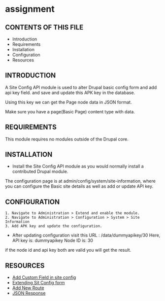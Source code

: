 # assignment
 
CONTENTS OF THIS FILE
---------------------

 * Introduction
 * Requirements
 * Installation
 * Configuration
 * Resources
 
 INTRODUCTION
------------
A Site Config API module is used to alter Drupal basic config form and add api key field. and save and update this APK key in the database.

Using this key we can get the Page node data in JSON format.

Make sure you have a page(Basic Page) content type with data.

REQUIREMENTS
------------

This module requires no modules outside of the Drupal core.

INSTALLATION
------------

 * Install the Site Config API module as you would normally install a contributed
   Drupal module.
   
The configuration page is at admin/config/system/site-information,
  where you can configure the Basic site details as well as add or update API key.

CONFIGURATION
-------------

    1. Navigate to Administration > Extend and enable the module.
    2. Navigate to Administration > Configuration > System > Site Information
    3. Add APK key and update the configuration.
    
 * After updating configuration visit this URL : /data/dummyapikey/30
 Here,
 API key is: dummyapikey
 Node ID is: 30
 
 if the node id and api key both are valid you will get the result.
 
 RESOURCES
-------------
   - [Add Custom Field in site config](https://www.drupal.org/forum/support/post-installation/2019-02-06/add-a-new-custom-field-to-site-infomation-form-in-drupal8)
   - [Extending Sit Config form](https://www.jaypan.com/tutorial/drupal-extending-core-configuration-extending-core-forms-and-overriding-core-routes)
   - [Add New Route](https://www.drupal.org/docs/drupal-apis/routing-system/altering-existing-routes-and-adding-new-routes-based-on-dynamic-ones)
   - [JSON Response](https://api.drupal.org/api/drupal/vendor%21symfony%21http-foundation%21JsonResponse.php/class/JsonResponse/8.2.x)
 
